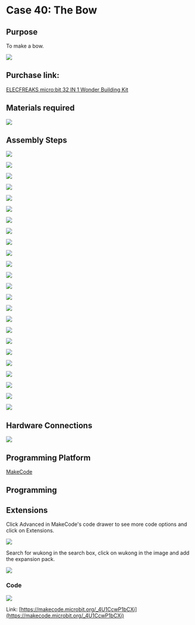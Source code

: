 # Case 40: The Bow
## Purpose
To make a bow. 

![](./images/Wonder-Building-Kit-case-40-01.png)

## Purchase link:

[ELECFREAKS micro:bit 32 IN 1 Wonder Building Kit](https://item.taobao.com/item.htm?id=649813731275&spm=2015.23436601.0.0)

## Materials required

![](./images/Wonder-Building-Kit-step-case-40-01.png)

## Assembly Steps


![](./images/Wonder-Building-Kit-step-case-40-02.png)

![](./images/Wonder-Building-Kit-step-case-40-03.png)

![](./images/Wonder-Building-Kit-step-case-40-04.png)

![](./images/Wonder-Building-Kit-step-case-40-05.png)

![](./images/Wonder-Building-Kit-step-case-40-06.png)

![](./images/Wonder-Building-Kit-step-case-40-07.png)

![](./images/Wonder-Building-Kit-step-case-40-08.png)

![](./images/Wonder-Building-Kit-step-case-40-09.png)

![](./images/Wonder-Building-Kit-step-case-40-10.png)

![](./images/Wonder-Building-Kit-step-case-40-11.png)

![](./images/Wonder-Building-Kit-step-case-40-12.png)

![](./images/Wonder-Building-Kit-step-case-40-13.png)

![](./images/Wonder-Building-Kit-step-case-40-14.png)

![](./images/Wonder-Building-Kit-step-case-40-15.png)

![](./images/Wonder-Building-Kit-step-case-40-16.png)

![](./images/Wonder-Building-Kit-step-case-40-17.png)

![](./images/Wonder-Building-Kit-step-case-40-18.png)

![](./images/Wonder-Building-Kit-step-case-40-19.png)

![](./images/Wonder-Building-Kit-step-case-40-20.png)

![](./images/Wonder-Building-Kit-step-case-40-21.png)

![](./images/Wonder-Building-Kit-step-case-40-22.png)

![](./images/Wonder-Building-Kit-step-case-40-23.png)

![](./images/Wonder-Building-Kit-step-case-40-24.png)

![](./images/Wonder-Building-Kit-step-case-40-25.png)



## Hardware Connections

![](./images/Wonder-Building-Kit-case-40-03.png)

## Programming Platform

[MakeCode](https://makecode.microbit.org/)

## Programming
## Extensions
Click Advanced in MakeCode's code drawer to see more code options and click on Extensions.

![](./images/Wonder-Building-Kit-case-21-02.png)

Search for wukong in the search box, click on wukong in the image and add the expansion pack.

![](./images/Wonder-Building-Kit-case-21-03.png)





### Code

![](./images/Wonder-Building-Kit-case-40-04.png)

Link: [https://makecode.microbit.org/_4U1CcwP1bCXi](https://makecode.microbit.org/_4U1CcwP1bCXi)
